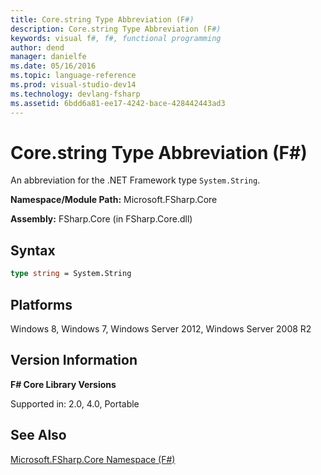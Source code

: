 ```yaml
---
title: Core.string Type Abbreviation (F#)
description: Core.string Type Abbreviation (F#)
keywords: visual f#, f#, functional programming
author: dend
manager: danielfe
ms.date: 05/16/2016
ms.topic: language-reference
ms.prod: visual-studio-dev14
ms.technology: devlang-fsharp
ms.assetid: 6bdd6a81-ee17-4242-bace-428442443ad3 
---
```


# Core.string Type Abbreviation (F#)

An abbreviation for the .NET Framework type `System.String`.

**Namespace/Module Path:** Microsoft.FSharp.Core

**Assembly:** FSharp.Core (in FSharp.Core.dll)


## Syntax

```fsharp
type string = System.String
```

## Platforms
Windows 8, Windows 7, Windows Server 2012, Windows Server 2008 R2


## Version Information
**F# Core Library Versions**

Supported in: 2.0, 4.0, Portable

## See Also
[Microsoft.FSharp.Core Namespace &#40;F&#35;&#41;](Microsoft.FSharp.Core-Namespace-%5BFSharp%5D.md)